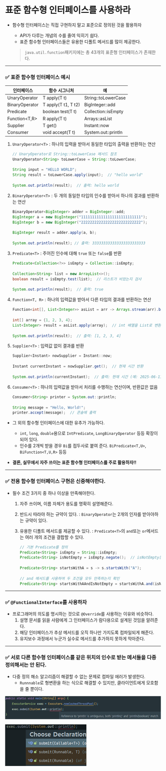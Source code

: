 # 표준 함수형 인터페이스를 사용하라

- 함수형 인터페이스는 직접 구현하지 말고 표준으로 정의된 것을 활용하자

  - API가 다루는 개념의 수를 줄여 익히기 쉽다.
  - 표준 함수형 인터페이스들은 유용한 디폴트 메서드를 많이 제공한다.

  > `java.util.function`패키지에는 총 43개의 표준형 인터페이스가 존재한다.

---

### ✅ 표준 함수형 인터페이스 예시

| 인터페이스        | 함수 시그니처       | 예                  |
| ----------------- | ------------------- | ------------------- |
| UnaryOperator<T>  | T apply(T t)        | String::toLowerCase |
| BinaryOperator<T> | T apply(T t1, T t2) | BigInteger::add     |
| Predicate<T>      | boolean test(T t)   | Collection::isEmpty |
| Function<T,R>     | R apply(T t)        | Arrays::asList      |
| Supplier<T>       | T get()             | Instant::now        |
| Consumer<T>       | void accept(T t)    | System.out::println |

1. `UnaryOperator<T>`
   : 하나의 입력을 받아서 동일한 타입의 출력을 반환하는 연산

   ```java
   // UnaryOperator로 String::toLowerCase 메서드 참조
   UnaryOperator<String> toLowerCase = String::toLowerCase;
   
   String input = "HELLO WORLD";
   String result = toLowerCase.apply(input);  // "hello world"
   
   System.out.println(result);  // 출력: hello world
   ```

2. `BinaryOperator<T>`
   : 두 개의 동일한 타입의 인수를 받아서 하나의 결과를 반환하는 연산

   ```java
   BinaryOperator<BigInteger> adder = BigInteger::add;
   BigInteger a = new BigInteger("111111111111111111111111111");
   BigInteger b = new BigInteger("222222222222222222222222222");
   
   BigInteger result = adder.apply(a, b);
   
   System.out.println(result); // 출력: 333333333333333333333333
   ```

3. `Predicate<T>`
   : 주어진 인수에 대해 `true` 또는 `false`를 반환

   ```java
   Predicate<Collection<?>> isEmpty = Collection::isEmpty;
   
   Collection<String> list = new ArrayList<>();
   boolean result = isEmpty.test(list);  // 리스트가 비었는지 검사
   
   System.out.println(result);  // 출력: true
   ```

4. `Function<T, R>`
   : 하나의 입력값을 받아서 다른 타입의 결과를 반환하는 연산

   ```java
   Function<int[], List<Integer>> asList = arr -> Arrays.stream(arr).boxed().toList();
   
   int[] array = {1, 2, 3, 4};
   List<Integer> result = asList.apply(array);  // int 배열을 List로 변환
   
   System.out.println(result);  // 출력: [1, 2, 3, 4]
   ```

5. `Supplier<T>`
   : 입력값 없이 결과를 반환

   ```java
   Supplier<Instant> nowSupplier = Instant::now;
   
   Instant currentInstant = nowSupplier.get();  // 현재 시간 반환
   
   System.out.println(currentInstant);  // 출력: 현재 시간 (예: 2025-06-11T12:34:56.789Z)
   ```

6. `Consumer<T>`
   : 하나의 입력값을 받아서 처리를 수행하는 연산이며, 반환값은 없음

   ```java
   Consumer<String> printer = System.out::println;
   
   String message = "Hello, World!";
   printer.accept(message);  // 콘솔에 출력
   ```

- 그 외의 함수형 인터페이스에 대한 유추가 가능하다.
  - `int`, `long`, `double`용으로 `IntPredicate`, `LongBinaryOperator` 등등 확장이 되어 있다.
  - 인수를 2개씩 받을 경우 `Bi`를 접두사로 붙여 준다. `BiPredicate<T,U>`, `BiFunction<T,U,R>` 등등

- **결론, 실무에서 자주 쓰이는 표준 함수형 인터페이스를 주로 활용하자!!**

---

### ✅ 전용 함수형 인터페이스 구현은 신중해야한다.

- 필수 조건 3가지 중 하나 이상을 만족해야한다.

  1. 자주 쓰이며, 이름 자체가 용도를 명확히 설명해준다.

  2. 반드시 따라야 하는 규약이 있다.
     : `BinaryOperator`는 2개의 인자를 받아야하는 규약이 있다.

  3. 유용한 디폴트 메서드를 제공할 수 있다.
     : `Predicate<T>`의 `and`또는 `or`메서드는 여러 개의 조건을 결합할 수 있다.

     ```java
     // 기본 Predicate를 정의
     Predicate<String> isEmpty = String::isEmpty;
     Predicate<String> isNotEmpty = isEmpty.negate();  // isNotEmpty는 isEmpty의 반대 조건
     
     Predicate<String> startsWithA = s -> s.startsWith("A");
     
     // and 메서드를 사용하여 두 조건을 모두 만족하는지 확인
     Predicate<String> startsWithAAndIsNotEmpty = startsWithA.and(isNotEmpty);
     ```

---

### ✅ `@FunctionalInterface`를 사용하자

- 프로그래머의 의도를 명시하는 것으로 `@Override`를 사용하는 이유와 비슷하다.
  1. 설명 문서를 읽을 사람에게 그 인터페이스가 람다용으로 설계된 것임을 알려준다.
  2. 해당 인터페이스가 추상 메서드를 오직 하나만 가지도록 컴파일되게 해준다.
  3. 유지보수 과정에서 누군가 실수로 메서드를 추가하지 못하게 막아준다.

---

### ✅ 서로 다른 함수형 인터페이스를 같은 위치의 인수로 받는 메서들을 다중 정의해서는 안 된다.

- 다중 정의 해소 알고리즘이 해결할 수 없는 문제로 컴파일 에러가 발생한다.
  - `Runnnable`로 형변환을 하는 식으로 해결할 수 있지만, 클라이언트에게 모호함을 줄 뿐이다.

![image-20250611080351979](assets/image-20250611080351979.png)

![image-20250611080410426](assets/image-20250611080410426.png)